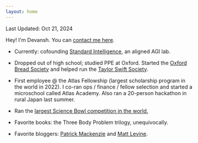 ```yaml
---
layout: home
---
```

Last Updated: Oct 21, 2024

Hey! I'm Devansh. You can <a href="mailto:hello@devanshpanda.com">contact me here</a>.

- Currently: cofounding <a href="https://stdint.com">Standard Intelligence</a>, an aligned AGI lab.
- Dropped out of high school; studied PPE at Oxford. Started the <a href="https://www.instagram.com/oxfordbreadsoc/">Oxford Bread Society</a> and helped run the <a href="https://www.instagram.com/oxfordswiftsoc/">Taylor Swift Society</a>.
- First employee @ the Atlas Fellowship (largest scholarship program in the world in 2022). I co-ran ops / finance / fellow selection and started a microschool called Atlas Academy. Also ran a 20-person hackathon in rural Japan last summer.
- Ran the <a href="https://prometheus.science/">largest Science Bowl competition in the world.</a>

- Favorite books: the Three Body Problem trilogy, unequivocally.

- Favorite bloggers: [Patrick Mackenzie](https://www.bitsaboutmoney.com/) and [Matt Levine](https://www.bloomberg.com/opinion/authors/ARbTQlRLRjE/matthew-s-levine).
